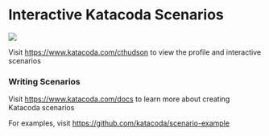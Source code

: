 # Interactive Katacoda Scenarios

[![](http://shields.katacoda.com/katacoda/cthudson/count.svg)](https://www.katacoda.com/cthudson "Get your profile on Katacoda.com")

Visit https://www.katacoda.com/cthudson to view the profile and interactive scenarios

### Writing Scenarios
Visit https://www.katacoda.com/docs to learn more about creating Katacoda scenarios

For examples, visit https://github.com/katacoda/scenario-example
